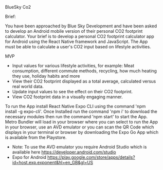 BlueSky Co2

Brief:

You have been approached by Blue Sky Development and have been asked to develop an Android mobile version of their personal CO2 footprint calculator. Your brief is to develop a personal CO2 footprint calculator app for Android using the React Native framework and JavaScript. The App must be able to calculate a user's CO2 input based on lifestyle activities.

MVP

- Input values for various lifestyle activities, for example: Meat consumption, different commute methods, recycling, how much heating they use, holiday habits and more
- View their CO2 footprint displayed as a total average, calculated versus real world data.
- Update input values to see the effect on their CO2 footprint.
- View CO2 footprint data in a visually engaging manner.

To run the App install React Native Expo CLI using the command 'npm install -g expo-cli'. Once Installed run the command 'npm i' to download the necessary modules then run the command 'npm start' to start the App. Metro Bundler will load in your browser where you can select to run the App in your browser, use an AVD emulator or you can scan the QR Code which displays in your terminal or browser by downloading the Expo Go App which is available from the Playstore.

- Note: To use the AVD emulator you require Android Studio which is available here https://developer.android.com/studio
- Expo for Android https://play.google.com/store/apps/details?id=host.exp.exponent&hl=en_GB&gl=US
